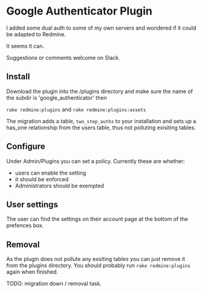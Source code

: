 # Google Authenticator Plugin

I added some dual auth to some of my own servers and wondered if it could be adapted to Redmine.

It seems it can.

Suggestions or comments welcome on Slack.

## Install
Download the plugin into the /plugins directory and make sure the name of the subdir is 'google_authenticator'
then

```rake redmine:plugins``` and 
```rake redmine:plugins:assets```

The migration adds a table, ```two_step_auths``` to your installation and sets up a has_one relationship from the users table, 
thus not polluting exisiting tables. 

## Configure
Under Admin/Plugins you can set a policy. Currently these are whether:

* users can enable the setting
* it should be enforced
* Administrators should be exempted

## User settings
The user can find the settings on their account page at the bottom of the prefences box.

## Removal
As the plugin does not pollute any exsiting tables you can just remove it from the plugins directory.
You should probably run ```rake redmine:plugins``` again when finished.

TODO: migration down / removal task.

